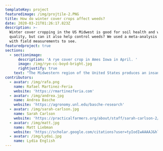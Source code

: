 ```yaml
---
templateKey: project
featuredimage: /img/projtile-2.PNG
title: How do winter cover crops affect weeds?
date: 2020-03-21T01:26:17.823Z
description: >-
  Winter cover cropping in the US Midwest is good for soil health and water
  quality, but can it also help control weeds? We used a meta-analysis coupled
  with field measurements to see. 
featuredproject: true
sections:
  - sectionimage:
      description: 'A rye cover crop in Ames Iowa in April. '
      image: /img/rye-cc-boyd-bright.jpg
      rightjustify: true
    text: "The Midwestern region of the United States produces an insane amount of corn - around a third of the world's production comes from these 12 states. Much of that corn is produced using a rotation of corn and soybean, both of which are planted in the spring (April/May) and harvested in the fall (Oct/Nov), leaving the ground bare over the winter.  Using winter cover crops as part of this rotation protects the soil from erosion and soaks up extra nutrients in the spring before the main crop is planted (thus keeping those nutrients out of our water). However, these benefits are hard to monetize.  Many people wonder if cover crops can reduce weed control costs. \r\n\r\nTo answer that question my colleagues and I used two approaches.\r\n"
contributors:
  - avatar: /img/rafa.png
    name: Rafael Martinez-Feria
    website: 'https://rmartinezferia.com'
  - avatar: /img/andrea.jpg
    name: Andrea Basche
    website: 'https://agronomy.unl.edu/basche-research'
  - avatar: /img/sarah-carlson.jpg
    name: Sarah Carlson
    website: 'https://practicalfarmers.org/about/staff/sarah-carlson-2/'
  - avatar: /img/matt.jpg
    name: Matt Liebman
    website: 'https://scholar.google.com/citations?user=tyIodIwAAAAJ&hl=en'
  - avatar: /img/Lydai.jpg
    name: Lydia English
---
```


